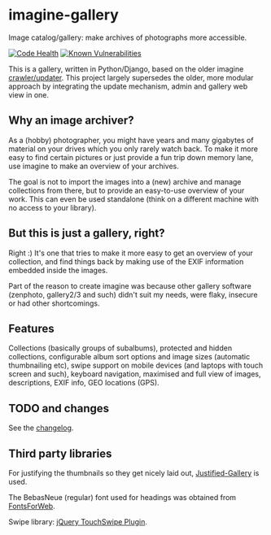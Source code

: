 imagine-gallery
===============

Image catalog/gallery: make archives of photographs more accessible.

[![Code Health](https://landscape.io/github/aquatix/imagine-gallery/master/landscape.svg?style=flat)](https://landscape.io/github/aquatix/imagine-gallery/master)
[![Known Vulnerabilities](https://snyk.io/test/github/aquatix/imagine-gallery/badge.svg?targetFile=requirements.txt)](https://snyk.io/test/github/aquatix/imagine-gallery?targetFile=requirements.txt)

This is a gallery, written in Python/Django, based on the older imagine
[crawler/updater](https://github.com/aquatix/imagine-crawler). This project
largely supersedes the older, more modular approach by integrating the update
mechanism, admin and gallery web view in one.


## Why an image archiver?

As a (hobby) photographer, you might have years and many gigabytes of material
on your drives which you only rarely watch back. To make it more easy to find
certain pictures or just provide a fun trip down memory lane, use imagine to
make an overview of your archives.

The goal is not to import the images into a (new) archive and manage collections
from there, but to provide an easy-to-use overview of your work. This can even
be used standalone (think on a different machine with no access to your library).


## But this is just a gallery, right?

Right :) It's one that tries to make it more easy to get an overview of your
collection, and find things back by making use of the EXIF information embedded
inside the images.

Part of the reason to create imagine was because other gallery software (zenphoto,
gallery2/3 and such) didn't suit my needs, were flaky, insecure or had other
shortcomings.


## Features

Collections (basically groups of subalbums), protected and hidden collections,
configurable album sort options and image sizes (automatic thumbnailing etc),
swipe support on mobile devices (and laptops with touch screen and such),
keyboard navigation, maximised and full view of images, descriptions, EXIF info, GEO locations (GPS).


## TODO and changes

See the [changelog](https://github.com/aquatix/imagine-gallery/blob/master/CHANGELOG.md).


## Third party libraries

For justifying the thumbnails so they get nicely laid out, [Justified-Gallery](https://github.com/miromannino/Justified-Gallery)
is used.

The BebasNeue (regular) font used for headings was obtained from [FontsForWeb](http://fontsforweb.com/font/show?id=1962).

Swipe library: [jQuery TouchSwipe Plugin](https://github.com/mattbryson/TouchSwipe-Jquery-Plugin).
